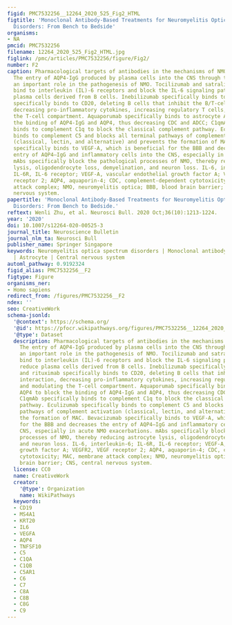 ```yaml
---
figid: PMC7532256__12264_2020_525_Fig2_HTML
figtitle: 'Monoclonal Antibody-Based Treatments for Neuromyelitis Optica Spectrum
  Disorders: From Bench to Bedside'
organisms:
- NA
pmcid: PMC7532256
filename: 12264_2020_525_Fig2_HTML.jpg
figlink: /pmc/articles/PMC7532256/figure/Fig2/
number: F2
caption: Pharmacological targets of antibodies in the mechanisms of NMO pathogenesis.
  The entry of AQP4-IgG produced by plasma cells into the CNS through the BBB plays
  an important role in the pathogenesis of NMO. Tocilizumab and satralizumab specifically
  bind to interleukin (IL)-6 receptors and block the IL-6 signaling pathway and reduce
  plasma cells derived from B cells. Inebilizumab specifically binds to CD19 and rituximab
  specifically binds to CD20, deleting B cells that inhibit the B/T-cell interaction,
  decreasing pro-inflammatory cytokines, increasing regulatory T cells, and modulating
  the T-cell compartment. Aquaporumab specifically binds to astrocyte AQP4 to block
  the binding of AQP4-IgG and AQP4, thus decreasing CDC and ADCC; C1qmAb specifically
  binds to complement C1q to block the classical complement pathway. Eculizumab specifically
  binds to complement C5 and blocks all terminal pathways of complement activation
  (classical, lectin, and alternative) and prevents the formation of MAC. Bevacizumab
  specifically binds to VEGF-A, which is beneficial for the BBB and decreases the
  entry of AQP4–IgG and inflammatory cells into the CNS, especially in acute NMO exacerbations.
  mAbs specifically block the pathological processes of NMO, thereby reducing astrocyte
  lysis, oligodendrocyte loss, demyelination, and neuron loss. IL-6, interleukin-6;
  IL-6R, IL-6 receptor; VEGF-A, vascular endothelial growth factor A; VEGFR2, VEGF
  receptor 2; AQP4, aquaporin-4; CDC, complement-dependent cytotoxicity; MAC, membrane
  attack complex; NMO, neuromyelitis optica; BBB, blood brain barrier; CNS, central
  nervous system.
papertitle: 'Monoclonal Antibody-Based Treatments for Neuromyelitis Optica Spectrum
  Disorders: From Bench to Bedside.'
reftext: Wenli Zhu, et al. Neurosci Bull. 2020 Oct;36(10):1213-1224.
year: '2020'
doi: 10.1007/s12264-020-00525-3
journal_title: Neuroscience Bulletin
journal_nlm_ta: Neurosci Bull
publisher_name: Springer Singapore
keywords: Neuromyelitis optica spectrum disorders | Monoclonal antibody | AQP4-IgG
  | Astrocyte | Central nervous system
automl_pathway: 0.9192324
figid_alias: PMC7532256__F2
figtype: Figure
organisms_ner:
- Homo sapiens
redirect_from: /figures/PMC7532256__F2
ndex: ''
seo: CreativeWork
schema-jsonld:
  '@context': https://schema.org/
  '@id': https://pfocr.wikipathways.org/figures/PMC7532256__12264_2020_525_Fig2_HTML.html
  '@type': Dataset
  description: Pharmacological targets of antibodies in the mechanisms of NMO pathogenesis.
    The entry of AQP4-IgG produced by plasma cells into the CNS through the BBB plays
    an important role in the pathogenesis of NMO. Tocilizumab and satralizumab specifically
    bind to interleukin (IL)-6 receptors and block the IL-6 signaling pathway and
    reduce plasma cells derived from B cells. Inebilizumab specifically binds to CD19
    and rituximab specifically binds to CD20, deleting B cells that inhibit the B/T-cell
    interaction, decreasing pro-inflammatory cytokines, increasing regulatory T cells,
    and modulating the T-cell compartment. Aquaporumab specifically binds to astrocyte
    AQP4 to block the binding of AQP4-IgG and AQP4, thus decreasing CDC and ADCC;
    C1qmAb specifically binds to complement C1q to block the classical complement
    pathway. Eculizumab specifically binds to complement C5 and blocks all terminal
    pathways of complement activation (classical, lectin, and alternative) and prevents
    the formation of MAC. Bevacizumab specifically binds to VEGF-A, which is beneficial
    for the BBB and decreases the entry of AQP4–IgG and inflammatory cells into the
    CNS, especially in acute NMO exacerbations. mAbs specifically block the pathological
    processes of NMO, thereby reducing astrocyte lysis, oligodendrocyte loss, demyelination,
    and neuron loss. IL-6, interleukin-6; IL-6R, IL-6 receptor; VEGF-A, vascular endothelial
    growth factor A; VEGFR2, VEGF receptor 2; AQP4, aquaporin-4; CDC, complement-dependent
    cytotoxicity; MAC, membrane attack complex; NMO, neuromyelitis optica; BBB, blood
    brain barrier; CNS, central nervous system.
  license: CC0
  name: CreativeWork
  creator:
    '@type': Organization
    name: WikiPathways
  keywords:
  - CD19
  - MS4A1
  - KRT20
  - IL6
  - VEGFA
  - AQP4
  - TNFSF10
  - C5
  - C1QA
  - C1QB
  - C5AR1
  - C6
  - C7
  - C8A
  - C8B
  - C8G
  - C9
---
```


